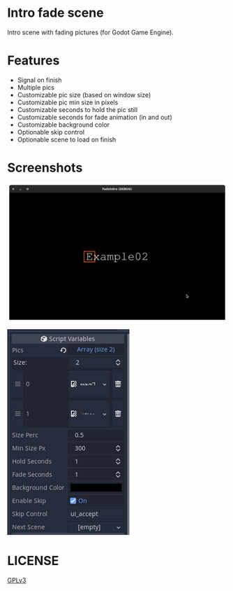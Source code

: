 # Intro fade scene

Intro scene with fading pictures (for Godot Game Engine).

# Features

- Signal on finish
- Multiple pics
- Customizable pic size (based on window size)
- Customizable pic min size in pixels
- Customizable seconds to hold the pic still
- Customizable seconds for fade animation (in and out)
- Customizable background color
- Optionable skip control
- Optionable scene to load on finish

# Screenshots

![Example](screenshots/example.png  "Example")

![Options](screenshots/options.png  "Options")

# LICENSE

[GPLv3](LICENSE)
